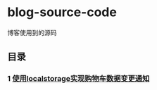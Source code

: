 # blog-source-code
博客使用到的源码

## 目录

### 1 [使用localstorage实现购物车数据变更通知](https://github.com/shixinke/blog-source-code/blob/master/webstorage/)
